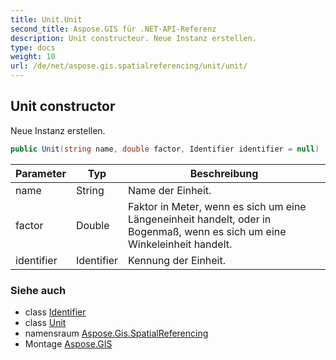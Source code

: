 ```yaml
---
title: Unit.Unit
second_title: Aspose.GIS für .NET-API-Referenz
description: Unit constructeur. Neue Instanz erstellen.
type: docs
weight: 10
url: /de/net/aspose.gis.spatialreferencing/unit/unit/
---
```

## Unit constructor

Neue Instanz erstellen.

```csharp
public Unit(string name, double factor, Identifier identifier = null)
```

| Parameter | Typ | Beschreibung |
| --- | --- | --- |
| name | String | Name der Einheit. |
| factor | Double | Faktor in Meter, wenn es sich um eine Längeneinheit handelt, oder in Bogenmaß, wenn es sich um eine Winkeleinheit handelt. |
| identifier | Identifier | Kennung der Einheit. |

### Siehe auch

* class [Identifier](../../identifier/)
* class [Unit](../)
* namensraum [Aspose.Gis.SpatialReferencing](../../unit/)
* Montage [Aspose.GIS](../../../)


